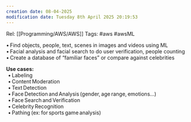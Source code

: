 ```yaml
---
creation date: 08-04-2025
modification date: Tuesday 8th April 2025 20:19:53
---
```

Rel: [[Programming/AWS/AWS]]
Tags: #aws #awsML


• Find objects, people, text, scenes in images and videos using ML  
• Facial analysis and facial search to do user verification, people counting  
• Create a database of “familiar faces” or compare against celebrities

**Use cases:**  
  • Labeling  
  • Content Moderation  
  • Text Detection  
  • Face Detection and Analysis (gender, age range, emotions…)  
  • Face Search and Verification  
  • Celebrity Recognition  
  • Pathing (ex: for sports game analysis)
